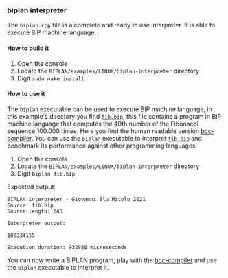 ### biplan interpreter
The `biplan.cpp` file is a complete and ready to use interpreter. It is able to execute BIP machine language.

#### How to build it
1. Open the console
2. Locate the `BIPLAN/examples/LINUX/biplan-interpreter` directory
3. Digit `sudo make install`

#### How to use it
The `biplan` executable can be used to execute BIP machine language, in this example's directory you find [`fib.bip`](fib.bip), this file contains a program in BIP machine language that computes the 40th number of the Fibonacci sequence 100.000 times. Here you find the human readable version [bcc-compiler](../bcc-compiler/fib.bpl). You can use the `biplan` executable to interpret [`fib.bip`](fib.bip) and benchmark its performance against other programming languages.

1. Open the console
2. Locate the `BIPLAN/examples/LINUX/biplan-interpreter` directory
3. Digit `biplan fib.bip`

Expected output:
```
BIPLAN interpreter - Giovanni Blu Mitolo 2021
Source: fib.bip
Source length: 64B

Interpreter output:

102334155

Execution duration: 932880 microseconds
```

You can now write a BIPLAN program, play with the [bcc-compiler](../bcc-compiler) and use the `biplan` executable to interpret it.
